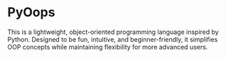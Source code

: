 # PyOops
This is a lightweight, object-oriented programming language inspired by Python. Designed to be fun, intuitive, and beginner-friendly, it simplifies OOP concepts while maintaining flexibility for more advanced users. 
